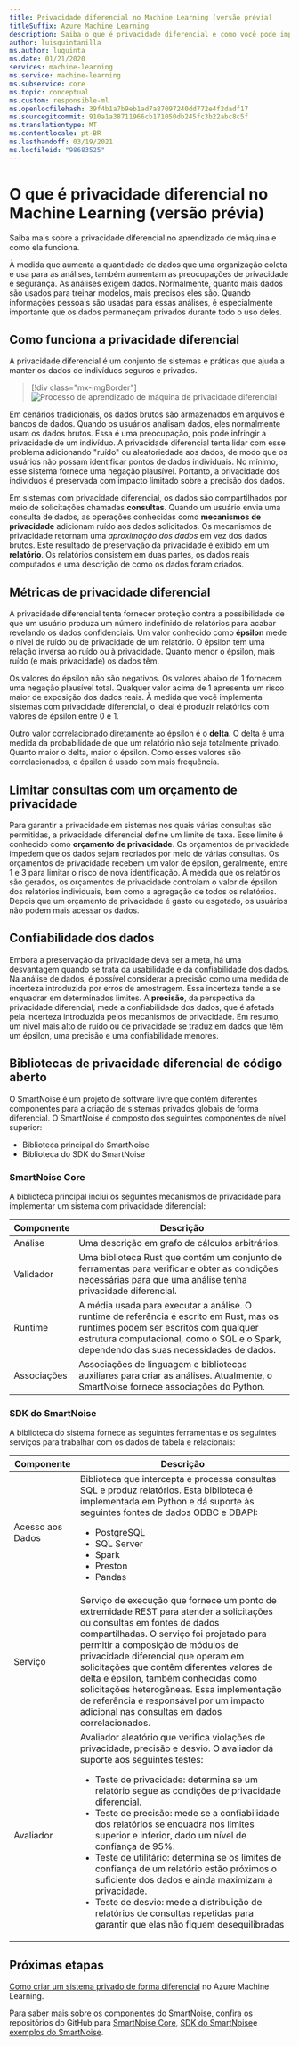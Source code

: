 ```yaml
---
title: Privacidade diferencial no Machine Learning (versão prévia)
titleSuffix: Azure Machine Learning
description: Saiba o que é privacidade diferencial e como você pode implementar sistemas privados de forma diferencial que preservam a privacidade dos dados.
author: luisquintanilla
ms.author: luquinta
ms.date: 01/21/2020
services: machine-learning
ms.service: machine-learning
ms.subservice: core
ms.topic: conceptual
ms.custom: responsible-ml
ms.openlocfilehash: 39f4b1a7b9eb1ad7a87097240dd772e4f2dadf17
ms.sourcegitcommit: 910a1a38711966cb171050db245fc3b22abc8c5f
ms.translationtype: MT
ms.contentlocale: pt-BR
ms.lasthandoff: 03/19/2021
ms.locfileid: "98683525"
---
```

# <a name="what-is-differential-privacy-in-machine-learning-preview"></a>O que é privacidade diferencial no Machine Learning (versão prévia)

Saiba mais sobre a privacidade diferencial no aprendizado de máquina e como ela funciona.

À medida que aumenta a quantidade de dados que uma organização coleta e usa para as análises, também aumentam as preocupações de privacidade e segurança. As análises exigem dados. Normalmente, quanto mais dados são usados para treinar modelos, mais precisos eles são. Quando informações pessoais são usadas para essas análises, é especialmente importante que os dados permaneçam privados durante todo o uso deles.

## <a name="how-differential-privacy-works"></a>Como funciona a privacidade diferencial

A privacidade diferencial é um conjunto de sistemas e práticas que ajuda a manter os dados de indivíduos seguros e privados.

> [!div class="mx-imgBorder"]
> ![Processo de aprendizado de máquina de privacidade diferencial](./media/concept-differential-privacy/differential-privacy-machine-learning.jpg)

Em cenários tradicionais, os dados brutos são armazenados em arquivos e bancos de dados. Quando os usuários analisam dados, eles normalmente usam os dados brutos. Essa é uma preocupação, pois pode infringir a privacidade de um indivíduo. A privacidade diferencial tenta lidar com esse problema adicionando "ruído" ou aleatoriedade aos dados, de modo que os usuários não possam identificar pontos de dados individuais. No mínimo, esse sistema fornece uma negação plausível. Portanto, a privacidade dos indivíduos é preservada com impacto limitado sobre a precisão dos dados.

Em sistemas com privacidade diferencial, os dados são compartilhados por meio de solicitações chamadas **consultas**. Quando um usuário envia uma consulta de dados, as operações conhecidas como **mecanismos de privacidade** adicionam ruído aos dados solicitados. Os mecanismos de privacidade retornam uma *aproximação dos dados* em vez dos dados brutos. Este resultado de preservação da privacidade é exibido em um **relatório**. Os relatórios consistem em duas partes, os dados reais computados e uma descrição de como os dados foram criados.

## <a name="differential-privacy-metrics"></a>Métricas de privacidade diferencial

A privacidade diferencial tenta fornecer proteção contra a possibilidade de que um usuário produza um número indefinido de relatórios para acabar revelando os dados confidenciais. Um valor conhecido como **épsilon** mede o nível de ruído ou de privacidade de um relatório. O épsilon tem uma relação inversa ao ruído ou à privacidade. Quanto menor o épsilon, mais ruído (e mais privacidade) os dados têm.

Os valores do épsilon não são negativos. Os valores abaixo de 1 fornecem uma negação plausível total. Qualquer valor acima de 1 apresenta um risco maior de exposição dos dados reais. À medida que você implementa sistemas com privacidade diferencial, o ideal é produzir relatórios com valores de épsilon entre 0 e 1.

Outro valor correlacionado diretamente ao épsilon é o **delta**. O delta é uma medida da probabilidade de que um relatório não seja totalmente privado. Quanto maior o delta, maior o épsilon. Como esses valores são correlacionados, o épsilon é usado com mais frequência.

## <a name="limit-queries-with-a-privacy-budget"></a>Limitar consultas com um orçamento de privacidade

Para garantir a privacidade em sistemas nos quais várias consultas são permitidas, a privacidade diferencial define um limite de taxa. Esse limite é conhecido como **orçamento de privacidade**. Os orçamentos de privacidade impedem que os dados sejam recriados por meio de várias consultas. Os orçamentos de privacidade recebem um valor de épsilon, geralmente, entre 1 e 3 para limitar o risco de nova identificação. À medida que os relatórios são gerados, os orçamentos de privacidade controlam o valor de épsilon dos relatórios individuais, bem como a agregação de todos os relatórios. Depois que um orçamento de privacidade é gasto ou esgotado, os usuários não podem mais acessar os dados. 

## <a name="reliability-of-data"></a>Confiabilidade dos dados

Embora a preservação da privacidade deva ser a meta, há uma desvantagem quando se trata da usabilidade e da confiabilidade dos dados. Na análise de dados, é possível considerar a precisão como uma medida de incerteza introduzida por erros de amostragem. Essa incerteza tende a se enquadrar em determinados limites. A **precisão**, da perspectiva da privacidade diferencial, mede a confiabilidade dos dados, que é afetada pela incerteza introduzida pelos mecanismos de privacidade. Em resumo, um nível mais alto de ruído ou de privacidade se traduz em dados que têm um épsilon, uma precisão e uma confiabilidade menores. 

## <a name="open-source-differential-privacy-libraries"></a>Bibliotecas de privacidade diferencial de código aberto

O SmartNoise é um projeto de software livre que contém diferentes componentes para a criação de sistemas privados globais de forma diferencial. O SmartNoise é composto dos seguintes componentes de nível superior:

- Biblioteca principal do SmartNoise
- Biblioteca do SDK do SmartNoise

### <a name="smartnoise-core"></a>SmartNoise Core

A biblioteca principal inclui os seguintes mecanismos de privacidade para implementar um sistema com privacidade diferencial:

|Componente  |Descrição  |
|---------|---------|
|Análise     | Uma descrição em grafo de cálculos arbitrários. |
|Validador     | Uma biblioteca Rust que contém um conjunto de ferramentas para verificar e obter as condições necessárias para que uma análise tenha privacidade diferencial.          |
|Runtime     | A média usada para executar a análise. O runtime de referência é escrito em Rust, mas os runtimes podem ser escritos com qualquer estrutura computacional, como o SQL e o Spark, dependendo das suas necessidades de dados.        |
|Associações     | Associações de linguagem e bibliotecas auxiliares para criar as análises. Atualmente, o SmartNoise fornece associações do Python. |

### <a name="smartnoise-sdk"></a>SDK do SmartNoise

A biblioteca do sistema fornece as seguintes ferramentas e os seguintes serviços para trabalhar com os dados de tabela e relacionais:

|Componente  |Descrição  |
|---------|---------|
|Acesso aos Dados     | Biblioteca que intercepta e processa consultas SQL e produz relatórios. Esta biblioteca é implementada em Python e dá suporte às seguintes fontes de dados ODBC e DBAPI:<ul><li>PostgreSQL</li><li>SQL Server</li><li>Spark</li><li>Preston</li><li>Pandas</li></ul>|
|Serviço     | Serviço de execução que fornece um ponto de extremidade REST para atender a solicitações ou consultas em fontes de dados compartilhadas. O serviço foi projetado para permitir a composição de módulos de privacidade diferencial que operam em solicitações que contêm diferentes valores de delta e épsilon, também conhecidas como solicitações heterogêneas. Essa implementação de referência é responsável por um impacto adicional nas consultas em dados correlacionados. |
|Avaliador     | Avaliador aleatório que verifica violações de privacidade, precisão e desvio. O avaliador dá suporte aos seguintes testes: <ul><li>Teste de privacidade: determina se um relatório segue as condições de privacidade diferencial.</li><li>Teste de precisão: mede se a confiabilidade dos relatórios se enquadra nos limites superior e inferior, dado um nível de confiança de 95%.</li><li>Teste de utilitário: determina se os limites de confiança de um relatório estão próximos o suficiente dos dados e ainda maximizam a privacidade.</li><li>Teste de desvio: mede a distribuição de relatórios de consultas repetidas para garantir que elas não fiquem desequilibradas</li></ul> |

## <a name="next-steps"></a>Próximas etapas

[Como criar um sistema privado de forma diferencial](how-to-differential-privacy.md) no Azure Machine Learning.

Para saber mais sobre os componentes do SmartNoise, confira os repositórios do GitHub para [SmartNoise Core](https://github.com/opendifferentialprivacy/smartnoise-core), [SDK do SmartNoise](https://github.com/opendifferentialprivacy/smartnoise-sdk)e [exemplos do SmartNoise](https://github.com/opendifferentialprivacy/smartnoise-samples).